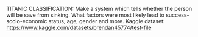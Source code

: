 TITANIC CLASSIFICATION:
Make a system which tells whether the person will be save from sinking. What factors were most likely lead to success-socio-economic status, age, gender and more.
Kaggle dataset: https://www.kaggle.com/datasets/brendan45774/test-file
